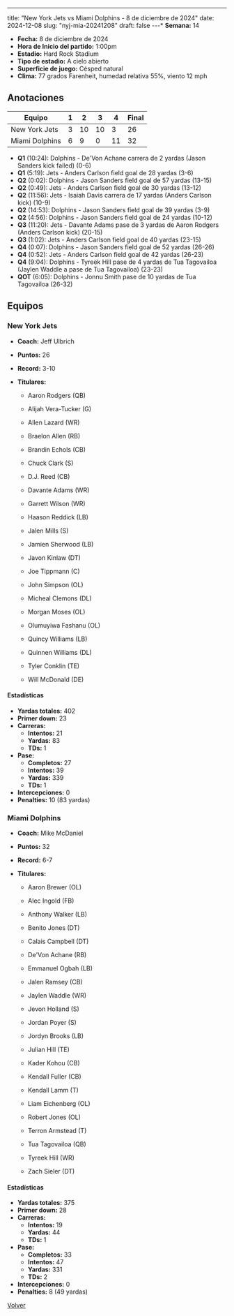 ---
title: "New York Jets vs Miami Dolphins - 8 de diciembre de 2024"
date: 2024-12-08
slug: "nyj-mia-20241208"
draft: false
---* **Semana:** 14
* **Fecha:** 8 de diciembre de 2024
* **Hora de Inicio del partido:** 1:00pm
* **Estadio:** Hard Rock Stadium
* **Tipo de estadio:** A cielo abierto
* **Superficie de juego:** Césped natural
* **Clima:** 77 grados Farenheit, humedad relativa 55%, viento 12 mph




## Anotaciones
| Equipo | 1 | 2 | 3 | 4 | Final |
|--------|---|---|---|---|-------|
| New York Jets  | 3 | 10 | 10 | 3  | 26 |
| Miami Dolphins  | 6 | 9 | 0 | 11  | 32 |
* **Q1** (10:24): Dolphins - De'Von Achane carrera de 2 yardas (Jason Sanders kick failed) (0-6)
* **Q1** (5:19): Jets - Anders Carlson field goal de 28 yardas (3-6)
* **Q2** (0:02): Dolphins - Jason Sanders field goal de 57 yardas (13-15)
* **Q2** (0:49): Jets - Anders Carlson field goal de 30 yardas (13-12)
* **Q2** (11:56): Jets - Isaiah Davis carrera de 17 yardas (Anders Carlson kick) (10-9)
* **Q2** (14:53): Dolphins - Jason Sanders field goal de 39 yardas (3-9)
* **Q2** (4:56): Dolphins - Jason Sanders field goal de 24 yardas (10-12)
* **Q3** (11:20): Jets - Davante Adams pase de 3 yardas de Aaron Rodgers (Anders Carlson kick) (20-15)
* **Q3** (1:02): Jets - Anders Carlson field goal de 40 yardas (23-15)
* **Q4** (0:07): Dolphins - Jason Sanders field goal de 52 yardas (26-26)
* **Q4** (0:52): Jets - Anders Carlson field goal de 42 yardas (26-23)
* **Q4** (9:04): Dolphins - Tyreek Hill pase de 4 yardas de Tua Tagovailoa (Jaylen Waddle a pase de Tua Tagovailoa) (23-23)
* **QOT** (6:05): Dolphins - Jonnu Smith pase de 10 yardas de Tua Tagovailoa (26-32)


## Equipos


### New York Jets
* **Coach:** Jeff Ulbrich
* **Puntos:** 26
* **Record:** 3-10
* **Titulares:** 

  * Aaron Rodgers (QB) 

  * Alijah Vera-Tucker (G) 

  * Allen Lazard (WR) 

  * Braelon Allen (RB) 

  * Brandin Echols (CB) 

  * Chuck Clark (S) 

  * D.J. Reed (CB) 

  * Davante Adams (WR) 

  * Garrett Wilson (WR) 

  * Haason Reddick (LB) 

  * Jalen Mills (S) 

  * Jamien Sherwood (LB) 

  * Javon Kinlaw (DT) 

  * Joe Tippmann (C) 

  * John Simpson (OL) 

  * Micheal Clemons (DL) 

  * Morgan Moses (OL) 

  * Olumuyiwa Fashanu (OL) 

  * Quincy Williams (LB) 

  * Quinnen Williams (DL) 

  * Tyler Conklin (TE) 

  * Will McDonald (DE) 

#### Estadísticas
* **Yardas totales:** 402
* **Primer down:** 23
* **Carreras:**
  * **Intentos:** 21
  * **Yardas:** 83
  * **TDs:** 1
* **Pase:**
  * **Completos:** 27
  * **Intentos:** 39
  * **Yardas:** 339
  * **TDs:** 1
* **Intercepciones:** 0
* **Penalties:** 10 (83 yardas)

### Miami Dolphins
* **Coach:** Mike McDaniel
* **Puntos:** 32
* **Record:** 6-7
* **Titulares:** 

  * Aaron Brewer (OL) 

  * Alec Ingold (FB) 

  * Anthony Walker (LB) 

  * Benito Jones (DT) 

  * Calais Campbell (DT) 

  * De'Von Achane (RB) 

  * Emmanuel Ogbah (LB) 

  * Jalen Ramsey (CB) 

  * Jaylen Waddle (WR) 

  * Jevon Holland (S) 

  * Jordan Poyer (S) 

  * Jordyn Brooks (LB) 

  * Julian Hill (TE) 

  * Kader Kohou (CB) 

  * Kendall Fuller (CB) 

  * Kendall Lamm (T) 

  * Liam Eichenberg (OL) 

  * Robert Jones (OL) 

  * Terron Armstead (T) 

  * Tua Tagovailoa (QB) 

  * Tyreek Hill (WR) 

  * Zach Sieler (DT) 

#### Estadísticas
* **Yardas totales:** 375
* **Primer down:** 28
* **Carreras:**
  * **Intentos:** 19
  * **Yardas:** 44
  * **TDs:** 1
* **Pase:**
  * **Completos:** 33
  * **Intentos:** 47
  * **Yardas:** 331
  * **TDs:** 2
* **Intercepciones:** 0
* **Penalties:** 8 (49 yardas)


[Volver](/historia/2024)
